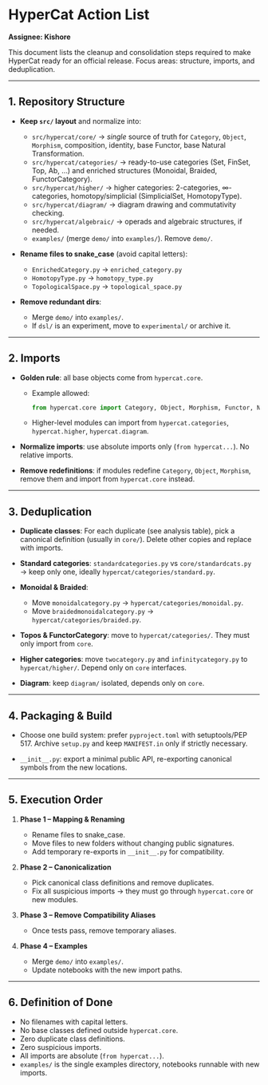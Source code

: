 
# HyperCat Action List
**Assignee: Kishore**

This document lists the cleanup and consolidation steps required to make HyperCat ready for an official release. Focus areas: structure, imports, and deduplication.

---

## 1. Repository Structure
- **Keep `src/` layout** and normalize into:
  - `src/hypercat/core/` → *single* source of truth for `Category`, `Object`, `Morphism`, composition, identity, base Functor, base Natural Transformation.
  - `src/hypercat/categories/` → ready-to-use categories (Set, FinSet, Top, Ab, …) and enriched structures (Monoidal, Braided, FunctorCategory).
  - `src/hypercat/higher/` → higher categories: 2-categories, ∞-categories, homotopy/simplicial (SimplicialSet, HomotopyType).
  - `src/hypercat/diagram/` → diagram drawing and commutativity checking.
  - `src/hypercat/algebraic/` → operads and algebraic structures, if needed.
  - `examples/` (merge `demo/` into `examples/`). Remove `demo/`.

- **Rename files to snake_case** (avoid capital letters):
  - `EnrichedCategory.py` → `enriched_category.py`
  - `HomotopyType.py` → `homotopy_type.py`
  - `TopologicalSpace.py` → `topological_space.py`

- **Remove redundant dirs**:
  - Merge `demo/` into `examples/`.
  - If `dsl/` is an experiment, move to `experimental/` or archive it.

---

## 2. Imports
- **Golden rule**: all base objects come from `hypercat.core`.
  - Example allowed:
    ```python
    from hypercat.core import Category, Object, Morphism, Functor, NaturalTransformation, compose, id
    ```
  - Higher-level modules can import from `hypercat.categories`, `hypercat.higher`, `hypercat.diagram`.

- **Normalize imports**: use absolute imports only (`from hypercat...`). No relative imports.

- **Remove redefinitions**: if modules redefine `Category`, `Object`, `Morphism`, remove them and import from `hypercat.core` instead.

---

## 3. Deduplication
- **Duplicate classes**: For each duplicate (see analysis table), pick a canonical definition (usually in `core/`). Delete other copies and replace with imports.

- **Standard categories**: `standardcategories.py` vs `core/standardcats.py` → keep only one, ideally `hypercat/categories/standard.py`.

- **Monoidal & Braided**:
  - Move `monoidalcategory.py` → `hypercat/categories/monoidal.py`.
  - Move `braidedmonoidalcategory.py` → `hypercat/categories/braided.py`.

- **Topos & FunctorCategory**: move to `hypercat/categories/`. They must only import from `core`.

- **Higher categories**: move `twocategory.py` and `infinitycategory.py` to `hypercat/higher/`. Depend only on `core` interfaces.

- **Diagram**: keep `diagram/` isolated, depends only on `core`.

---

## 4. Packaging & Build
- Choose one build system: prefer `pyproject.toml` with setuptools/PEP 517. Archive `setup.py` and keep `MANIFEST.in` only if strictly necessary.

- `__init__.py`: export a minimal public API, re-exporting canonical symbols from the new locations.

---

## 5. Execution Order
1. **Phase 1 – Mapping & Renaming**
   - Rename files to snake_case.
   - Move files to new folders without changing public signatures.
   - Add temporary re-exports in `__init__.py` for compatibility.

2. **Phase 2 – Canonicalization**
   - Pick canonical class definitions and remove duplicates.
   - Fix all suspicious imports → they must go through `hypercat.core` or new modules.

3. **Phase 3 – Remove Compatibility Aliases**
   - Once tests pass, remove temporary aliases.

4. **Phase 4 – Examples**
   - Merge `demo/` into `examples/`.
   - Update notebooks with the new import paths.

---

## 6. Definition of Done
- No filenames with capital letters.
- No base classes defined outside `hypercat.core`.
- Zero duplicate class definitions.
- Zero suspicious imports.
- All imports are absolute (`from hypercat...`).
- `examples/` is the single examples directory, notebooks runnable with new imports.
